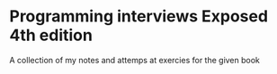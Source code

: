 # Programming interviews Exposed 4th edition

A collection of my notes and attemps at exercies for the given book
